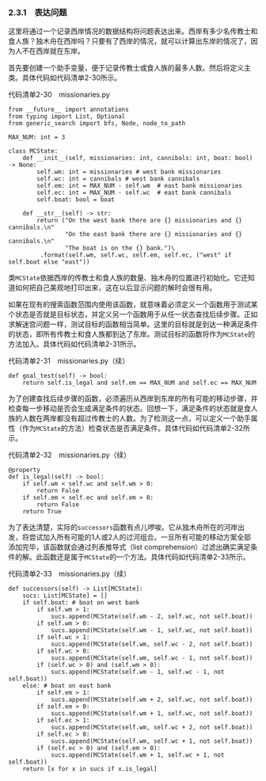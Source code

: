 ### 2.3.1　表达问题

这里将通过一个记录西岸情况的数据结构将问题表达出来。西岸有多少名传教士和食人族？独木舟在西岸吗？只要有了西岸的情况，就可以计算出东岸的情况了，因为人不在西岸就在东岸。

首先要创建一个助手变量，便于记录传教士或食人族的最多人数。然后将定义主类。具体代码如代码清单2-30所示。

代码清单2-30　missionaries.py

```
from __future__ import annotations
from typing import List, Optional
from generic_search import bfs, Node, node_to_path

MAX_NUM: int = 3

class MCState:
    def __init__(self, missionaries: int, cannibals: int, boat: bool) -> None:
        self.wm: int = missionaries # west bank missionaries
        self.wc: int = cannibals # west bank cannibals
        self.em: int = MAX_NUM - self.wm  # east bank missionaries
        self.ec: int = MAX_NUM - self.wc  # east bank cannibals
        self.boat: bool = boat

    def __str__(self) -> str:
        return ("On the west bank there are {} missionaries and {} cannibals.\n" 
                "On the east bank there are {} missionaries and {} cannibals.\n"
                "The boat is on the {} bank.")\
         .format(self.wm, self.wc, self.em, self.ec, ("west" if self.boat else "east"))
```

类`MCState`依据西岸的传教士和食人族的数量、独木舟的位置进行初始化。它还知道如何把自己美观地打印出来，这在以后显示问题的解时会很有用。

如果在现有的搜索函数范围内使用该函数，就意味着必须定义一个函数用于测试某个状态是否就是目标状态，并定义另一个函数用于从任一状态查找后续步骤。正如求解迷宫问题一样，测试目标的函数相当简单。这里的目标就是到达一种满足条件的状态，即所有传教士和食人族都到达了东岸。测试目标的函数将作为`MCState`的方法加入。具体代码如代码清单2-31所示。

代码清单2-31　missionaries.py（续）

```
def goal_test(self) -> bool:
    return self.is_legal and self.em == MAX_NUM and self.ec == MAX_NUM
```

为了创建查找后续步骤的函数，必须遍历从西岸到东岸的所有可能的移动步骤，并检查每一步移动是否会生成满足条件的状态。回想一下，满足条件的状态就是食人族的人数在两岸都没有超过传教士的人数。为了检测这一点，可以定义一个助手属性（作为`MCState`的方法）检查状态是否满足条件。具体代码如代码清单2-32所示。

代码清单2-32　missionaries.py（续）

```
@property
def is_legal(self) -> bool:
    if self.wm < self.wc and self.wm > 0:
        return False
    if self.em < self.ec and self.em > 0:
        return False
    return True
```

为了表达清楚，实际的`successors`函数有点儿啰唆。它从独木舟所在的河岸出发，将尝试加入所有可能的1人或2人的过河组合。一旦所有可能的移动方案全部添加完毕，该函数就会通过列表推导式（list comprehension）过滤出确实满足条件的解。此函数还是属于`MCState`的一个方法。具体代码如代码清单2-33所示。

代码清单2-33　missionaries.py（续）

```
def successors(self) -> List[MCState]:
    sucs: List[MCState] = []
    if self.boat: # boat on west bank
        if self.wm > 1:
            sucs.append(MCState(self.wm - 2, self.wc, not self.boat))
        if self.wm > 0:
            sucs.append(MCState(self.wm - 1, self.wc, not self.boat))
        if self.wc > 1:
            sucs.append(MCState(self.wm, self.wc - 2, not self.boat))
        if self.wc > 0:
            sucs.append(MCState(self.wm, self.wc - 1, not self.boat))
        if (self.wc > 0) and (self.wm > 0):
            sucs.append(MCState(self.wm - 1, self.wc - 1, not self.boat))
    else: # boat on east bank
        if self.em > 1:
            sucs.append(MCState(self.wm + 2, self.wc, not self.boat))
        if self.em > 0:
            sucs.append(MCState(self.wm + 1, self.wc, not self.boat))
        if self.ec > 1:
            sucs.append(MCState(self.wm, self.wc + 2, not self.boat))
        if self.ec > 0:
            sucs.append(MCState(self.wm, self.wc + 1, not self.boat))
        if (self.ec > 0) and (self.em > 0):
            sucs.append(MCState(self.wm + 1, self.wc + 1, not self.boat))
    return [x for x in sucs if x.is_legal]
```
